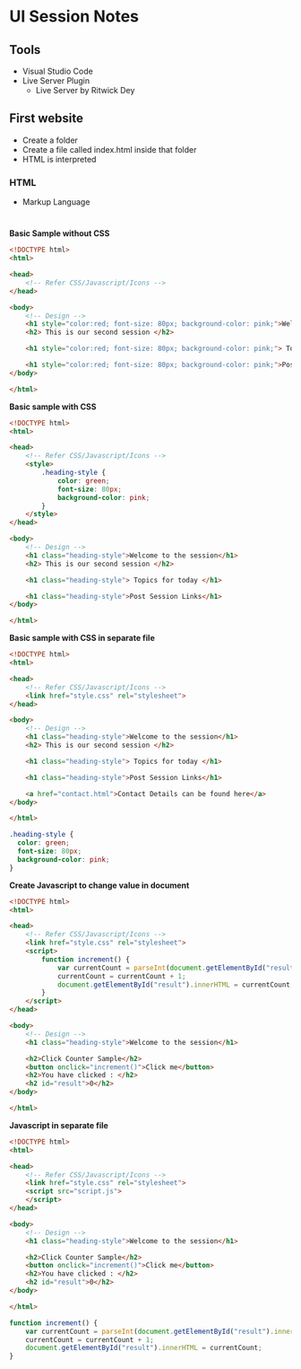 # UI Session Notes

## Tools

* Visual Studio Code
* Live Server Plugin
  * Live Server by Ritwick Dey

## First website

* Create a folder
* Create a file called index.html inside that folder
* HTML is interpreted


### HTML

* Markup Language

<html> </html> <h1 style=""> </h1>

**Basic Sample without CSS**

```html
<!DOCTYPE html>
<html>

<head>
    <!-- Refer CSS/Javascript/Icons -->
</head>

<body>
    <!-- Design -->
    <h1 style="color:red; font-size: 80px; background-color: pink;">Welcome to the session</h1>
    <h2> This is our second session </h2>

    <h1 style="color:red; font-size: 80px; background-color: pink;"> Topics for today </h1>

    <h1 style="color:red; font-size: 80px; background-color: pink;">Post Session Links</h1>
</body>

</html>
```

**Basic sample with CSS**

```html
<!DOCTYPE html>
<html>

<head>
    <!-- Refer CSS/Javascript/Icons -->
    <style>
        .heading-style {
            color: green;
            font-size: 80px;
            background-color: pink;
        }
    </style>
</head>

<body>
    <!-- Design -->
    <h1 class="heading-style">Welcome to the session</h1>
    <h2> This is our second session </h2>

    <h1 class="heading-style"> Topics for today </h1>

    <h1 class="heading-style">Post Session Links</h1>
</body>

</html>
```

**Basic sample with CSS in separate file**

```html
<!DOCTYPE html>
<html>

<head>
    <!-- Refer CSS/Javascript/Icons -->
    <link href="style.css" rel="stylesheet">
</head>

<body>
    <!-- Design -->
    <h1 class="heading-style">Welcome to the session</h1>
    <h2> This is our second session </h2>

    <h1 class="heading-style"> Topics for today </h1>

    <h1 class="heading-style">Post Session Links</h1>

    <a href="contact.html">Contact Details can be found here</a>
</body>

</html>
```

```css
.heading-style {
  color: green;
  font-size: 80px;
  background-color: pink;
}
```

**Create Javascript to change value in document**

```html
<!DOCTYPE html>
<html>

<head>
    <!-- Refer CSS/Javascript/Icons -->
    <link href="style.css" rel="stylesheet">
    <script>
        function increment() {
            var currentCount = parseInt(document.getElementById("result").innerHTML);
            currentCount = currentCount + 1;
            document.getElementById("result").innerHTML = currentCount;
        }
    </script>
</head>

<body>
    <!-- Design -->
    <h1 class="heading-style">Welcome to the session</h1>

    <h2>Click Counter Sample</h2>
    <button onclick="increment()">Click me</button>
    <h2>You have clicked : </h2>
    <h2 id="result">0</h2>
</body>

</html>
```

**Javascript in separate file**

```html
<!DOCTYPE html>
<html>

<head>
    <!-- Refer CSS/Javascript/Icons -->
    <link href="style.css" rel="stylesheet">
    <script src="script.js">
    </script>
</head>

<body>
    <!-- Design -->
    <h1 class="heading-style">Welcome to the session</h1>

    <h2>Click Counter Sample</h2>
    <button onclick="increment()">Click me</button>
    <h2>You have clicked : </h2>
    <h2 id="result">0</h2>
</body>

</html>
```

```js
function increment() {
    var currentCount = parseInt(document.getElementById("result").innerHTML);
    currentCount = currentCount + 1;
    document.getElementById("result").innerHTML = currentCount;
}
```
